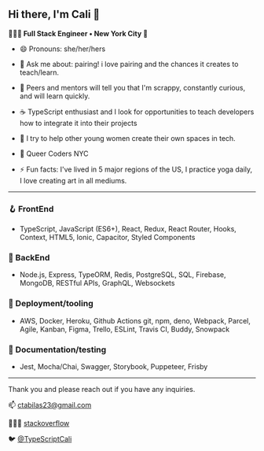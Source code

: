 
## Hi there, I'm Cali 👋

<b>👩🏽‍💻 Full Stack Engineer • New York City 🗽</b>


- 😄 Pronouns: she/her/hers

- 💬 Ask me about: pairing! i love pairing and the chances it creates to teach/learn.

- 🦊 Peers and mentors will tell you that I'm scrappy, constantly curious, and will learn quickly.

- ☕ TypeScript enthusiast and I look for opportunities to teach developers how to integrate it into their projects
  
- 👑 I try to help other young women create their own spaces in tech.

- 🌈 Queer Coders NYC
  
- ⚡ Fun facts: I've lived in 5 major regions of the US, I practice yoga daily, I love creating art in all mediums.
 

----


### 🪝 FrontEnd
- TypeScript, JavaScript (ES6+), React, Redux, React Router, Hooks, Context, HTML5, Ionic, Capacitor, Styled Components

### 🐘 BackEnd
- Node.js, Express, TypeORM, Redis, PostgreSQL, SQL, Firebase, MongoDB, RESTful APIs, GraphQL, Websockets

### 🐳 Deployment/tooling
- AWS,   Docker, Heroku, Github Actions git, npm, deno, Webpack, Parcel, Agile, Kanban, Figma, Trello, ESLint, Travis CI, Buddy, Snowpack

### 🔭 Documentation/testing
- Jest, Mocha/Chai, Swagger, Storybook, Puppeteer, Frisby

---




Thank you and please reach out if you have any inquiries.

📫 ctabilas23@gmail.com

🙋🏾‍♀️ [stackoverflow](https://stackoverflow.com/users/11556625/calitab)

🐦 [@TypeScriptCali](https://twitter.com/TypeScriptCali)


<!--
**cali3192/cali3192** is a ✨ _special_ ✨ repository because its `README.md` (this file) appears on your GitHub profile.

Here are some ideas to get you started:

- 🔭 I’m currently working on ...
- 🌱 I’m currently learning ...
- 👯 I’m looking to collaborate on ...
- 🤔 I’m looking for help with ...
- 💬 Ask me about ...
- 📫 How to reach me: ...
- 😄 Pronouns: ...
- ⚡ Fun fact: ...

### 🪝 FrontEnd

### 🐘 BackEnd

### 🐳 DevOps

-->


